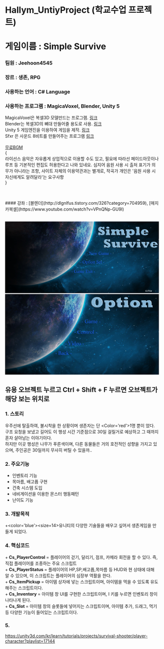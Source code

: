 # Hallym_UntiyProject (학교수업 프로젝트)


# 게임이름 : Simple Survive
### 팀원 : Jeehoon4545
### 장르 : 생존, RPG 
### 사용하는 언어 : C# Language
### 사용하는 프로그램 : MagicaVoxel, Blender, Unity 5

MagicaVoxel은 복셀3D 모델만드는 프로그램. [링크](http://ephtracy.github.io/) <br>
Blender는 복셀3D의 뼈대 만들어줄 용도로 사용. [링크](https://store.steampowered.com/app/365670/Blender/) <br>
Unity 5 게임엔진을 이용하여 게임을 제작. [링크](https://store.unity.com/kr/download?ref=personal) <br>
Sfxr 은 사운드 8비트를 만들어주는 프로그램 [링크](http://www.drpetter.se/project_sfxr.html) <br>\
[무료BGM](https://dova-s.jp/)<br>
{<br>
라이선스
음악은 자유롭게 상업적으로 이용할 수도 있고, 필요에 따라선 페이드아웃이나 루프 등 기본적인 편집도 허용한다고 나와 있네요. 심지어 음원 사용 시 출처 표기가 의무가 아니라는 조항,
사이트 자체의 이용약관과는 별개로, 작곡가 개인은 '음원 사용 시 자신에게도 알려달라'는 요구사항<br>
}<br>

<br>
<br>
#### 강좌 : [블렌더](http://dlgnlfus.tistory.com/326?category=704959), [매지카복셀](https://www.youtube.com/watch?v=VPnQNp-GU9I)
<br>
<br>

![Screen](./img/back_0.PNG)
![Screen](./img/back_1.PNG)

## 유용 오브젝트 누르고 Ctrl + Shift + F 누르면 오브젝트가 해당 보는 위치로 


### 1. 스토리
우주선에 탈출하여, 불시착을 한 상황이며 생존자는 단 <Color='red'>1</Color>명 뿐이 었다.<br>
구조 요청을 보냈고 길어도 이 행성 시간 기준점으로 30일 걸릴거로 예상하고 그 때까지 혼자 살아남는 이야기이다.<br>
하지만 이곳 행성은 나무가 푸른색이며, 다른 동물들은 거의 호전적인 성향을 가지고 있으며, 주인공은 30일까지 무사히 버틸 수 있을까..<br>

### 2. 주요기능
 + 인벤토리 기능
 + 목마름, 배고픔 구현
 + 건축 시스템 도입
 + 네비게이션을 이용한 몬스터 행동패턴
 + 난이도 기능

### 3. 개발목적
 +<color='blue'><size=14>유니티의 다양한 기술들을 배우고 싶어서 생존게임을 만들게 되었다.</size></color>
 
 
### 4. 핵심코드
 +<b> Cs_PlayerControl </b> = 플레이어의 걷기, 달리기, 점프, 카메라 회전을 할 수 있다. 즉, 직접 플레이어를 조종하는 주요 스크립트<br>
 +<b> Cs_PlayerStatus </b> = 플레이어의 HP,SP,배고픔,목마름 등 HUD와 현 상태에 대해 알 수 있으며, 이 스크립트는 플레이어의 심장부 역활을 한다.<br>
 +<b> Cs_ItemPickup </b> = 아이템 상자에 넣는 스크립트이며, 아이템을 먹을 수 있도록 유도해주는 스크립트이다.<br>
 +<b> Cs_Inventory </b> = 아이템 창 UI를 구현한 스크립트이며, I 키를 누르면 인벤토리 창이 나타나게 된다.<br>
 +<b> Cs_Slot </b> = 아이템 창의 슬롯들에 넣어지는 스크립트이며, 아이템 추가, 드래그, 먹기 등 다양한 기능이 들어있는 스크립트이다.<br>
 
### 5. 



https://unity3d.com/kr/learn/tutorials/projects/survival-shooter/player-character?playlist=17144


